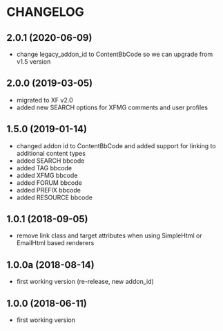CHANGELOG
=========

2.0.1 (2020-06-09)
------------------

* change legacy_addon_id to ContentBbCode so we can upgrade from v1.5 version

2.0.0 (2019-03-05)
------------------

* migrated to XF v2.0
* added new SEARCH options for XFMG comments and user profiles

1.5.0 (2019-01-14)
-------------------

* changed addon id to ContentBbCode and added support for linking to additional content types
* added SEARCH bbcode
* added TAG bbcode
* added XFMG bbcode
* added FORUM bbcode
* added PREFIX bbcode
* added RESOURCE bbcode

1.0.1 (2018-09-05)
-------------------

* remove link class and target attributes when using SimpleHtml or EmailHtml based renderers

1.0.0a (2018-08-14)
-------------------

* first working version (re-release, new addon_id)

1.0.0 (2018-06-11)
------------------

* first working version
